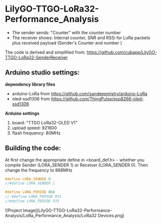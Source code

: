 # LilyGO-TTGO-LoRa32-Performance_Analysis
 

* The sender sends: "Counter" with the counter number 
* The receiver shows: Internal counter, SNR and RSSi for LoRa packets plus received payload (Sender's Counter and number )

The code is derived and simplified from: 
https://github.com/cubapp/LilyGO-TTGO-LoRa32-SenderReceiver

## Arduino studio settings: 
**dependency library files**
* arduino-LoRa from https://github.com/sandeepmistry/arduino-LoRa 
* oled-ssd1306 from https://github.com/ThingPulse/esp8266-oled-ssd1306

**Arduino settings**
1. board: "TTGO LoRa32-OLED V1"
2. upload speed:  921600
3. flash frequency: 80MHz

## Building the code:
At first change the appropriate define in <board_def.h> - whether you compile Sender (LORA_SENDER 1) or Receiver (LORA_SENDER 0). Then change the frequency to 868MHz

```C
#define LORA_SENDER 0
//#define LORA_SENDER 1

#define LORA_PERIOD 868  
// #define LORA_PERIOD 915     
//#define LORA_PERIOD 433  
```

![Project Image](LilyGO-TTGO-LoRa32-Performance-Analysis/LoRa_Performance_Analysis/LoRa32 Devices.png)
